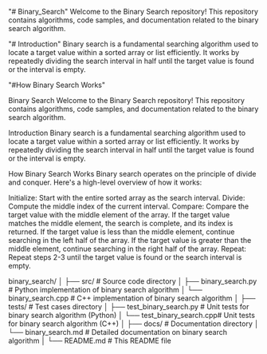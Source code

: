 "# Binary_Search" 
Welcome to the Binary Search repository! This repository contains algorithms, code samples, and documentation related to the binary search algorithm.
 
"# Introduction"
Binary search is a fundamental searching algorithm used to locate a target value within a sorted array or list efficiently. It works by repeatedly dividing the search interval in half until the target value is found or the interval is empty.

"#How Binary Search Works"


Binary Search
Welcome to the Binary Search repository! This repository contains algorithms, code samples, and documentation related to the binary search algorithm.

Introduction
Binary search is a fundamental searching algorithm used to locate a target value within a sorted array or list efficiently. It works by repeatedly dividing the search interval in half until the target value is found or the interval is empty.

How Binary Search Works
Binary search operates on the principle of divide and conquer. Here's a high-level overview of how it works:

Initialize: Start with the entire sorted array as the search interval.
Divide: Compute the middle index of the current interval.
Compare: Compare the target value with the middle element of the array.
If the target value matches the middle element, the search is complete, and its index is returned.
If the target value is less than the middle element, continue searching in the left half of the array.
If the target value is greater than the middle element, continue searching in the right half of the array.
Repeat: Repeat steps 2-3 until the target value is found or the search interval is empty.


binary_search/
│
├── src/                      # Source code directory
│   ├── binary_search.py      # Python implementation of binary search algorithm
│   └── binary_search.cpp     # C++ implementation of binary search algorithm
│
├── tests/                    # Test cases directory
│   ├── test_binary_search.py # Unit tests for binary search algorithm (Python)
│   └── test_binary_search.cpp# Unit tests for binary search algorithm (C++)
│
├── docs/                     # Documentation directory
│   └── binary_search.md      # Detailed documentation on binary search algorithm
│
└── README.md                 # This README file


